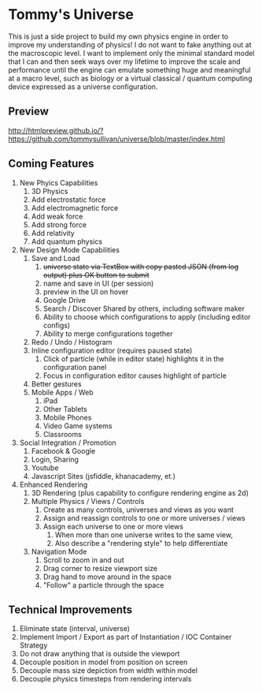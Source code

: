 Tommy's Universe
================

This is just a side project to build my own physics engine in order to improve my understanding 
of physics! I do not want to fake anything out at the macroscopic level. I want to implement only
the minimal standard model that I can and then seek ways over my lifetime to improve the scale and
performance until the engine can emulate something huge and meaningful at a macro level, such as biology
or a virtual classical / quantum computing device expressed as a universe configuration.

## Preview

http://htmlpreview.github.io/?https://github.com/tommysullivan/universe/blob/master/index.html

## Coming Features

1. New Phyics Capabilities
	1. 3D Physics
	2. Add electrostatic force
	3. Add electromagnetic force
	4. Add weak force
	5. Add strong force
	6. Add relativity
	7. Add quantum physics
2. New Design Mode Capabilities
	1. Save and Load
		1. ~~universe state via TextBox with copy pasted JSON (from log output) plus OK button to submit~~
		2. name and save in UI (per session)
		3. preview in the UI on hover
		4. Google Drive
		5. Search / Discover Shared by others, including software maker
		6. Ability to choose which configurations to apply (including editor configs)
		7. Ability to merge configurations together
	2. Redo / Undo / Histogram
	3. Inline configuration editor (requires paused state)
		1. Click of particle (while in editor state) highlights it in the configuration panel
		2. Focus in configuration editor causes highlight of particle
	4. Better gestures
	5. Mobile Apps / Web
		1. iPad
		2. Other Tablets
		3. Mobile Phones
		4. Video Game systems
		5. Classrooms
3. Social Integration / Promotion
	1. Facebook & Google
	2. Login, Sharing
	3. Youtube
	4. Javascript Sites (jsfiddle, khanacademy, et.)
4. Enhanced Rendering
	1. 3D Rendering (plus capability to configure rendering engine as 2d)
	2. Multiple Physics / Views / Controls
		1. Create as many controls, universes and views as you want
		2. Assign and reassign controls to one or more universes / views
		3. Assign each universe to one or more views
			1. When more than one universe writes to the same view,
			2. Also describe a "rendering style" to help differentiate
	3. Navigation Mode
		1. Scroll to zoom in and out
		2. Drag corner to resize viewport size
		3. Drag hand to move around in the space
		4. "Follow" a particle through the space


## Technical Improvements

1. Eliminate state (interval, universe)
2. Implement Import / Export as part of Instantiation / IOC Container Strategy
3. Do not draw anything that is outside the viewport
4. Decouple position in model from position on screen
5. Decouple mass size depiction from width within model
6. Decouple physics timesteps from rendering intervals